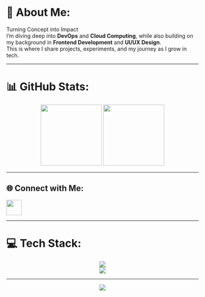 # 💫 About Me:
Turning Concept into Impact  
I’m diving deep into **DevOps** and **Cloud Computing**, while also building on my background in **Frontend Development** and **UI/UX Design**.  
This is where I share projects, experiments, and my journey as I grow in tech.  

---

# 📊 GitHub Stats:
<p align="center">
  <img src="https://github-readme-stats.vercel.app/api/top-langs/?username=Ced4Codes&theme=tokyonight&hide_border=false&layout=compact" height="160px"/>
  <img src="https://nirzak-streak-stats.vercel.app/?user=Ced4Codes&theme=tokyonight&hide_border=false" height="160px"/>
</p>

---

## 🌐 Connect with Me:
<p align="left">
  <a href="https://linkedin.com/in/paclicedric" target="_blank">
    <img src="https://skillicons.dev/icons?i=linkedin" height="40"/>
  </a>
</p>

---

# 💻 Tech Stack:
<p align="center">
  <img src="https://skillicons.dev/icons?i=html,css,js,python,php,bash,powershell,docker,aws,fastapi,express,tailwind,figma" /><br/>
  <img src="https://skillicons.dev/icons?i=wordpress,apache,mysql,mongodb,postgres,arduino,postman,notion,powerbi" />
</p>

---

<p align="center">
  <img src="https://visitcount.itsvg.in/api?id=Ced4Codes&icon=0&color=6" />
</p>


